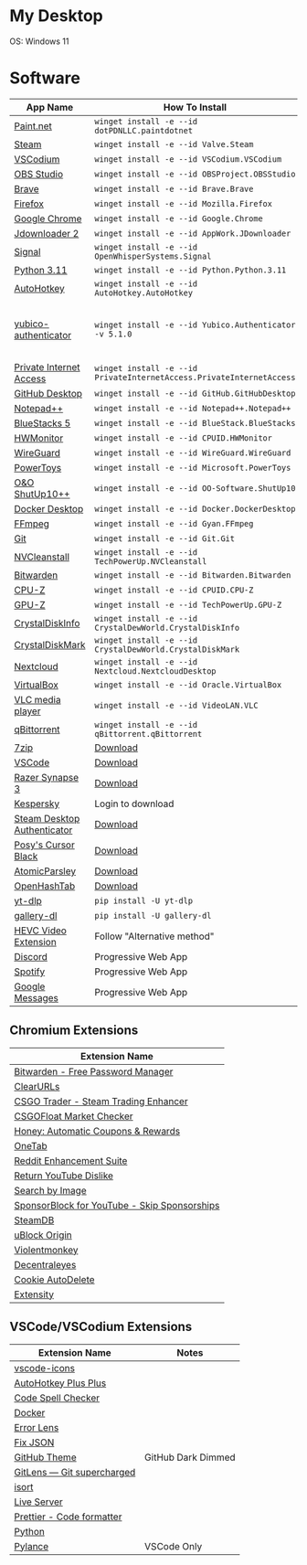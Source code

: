 # My Desktop

OS: Windows 11

# Software

| App Name                                                                               | How To Install                                                                                     | Notes                                    |
| -------------------------------------------------------------------------------------- | -------------------------------------------------------------------------------------------------- | ---------------------------------------- |
| [Paint.net](https://www.getpaint.net/)                                                 | `winget install -e --id dotPDNLLC.paintdotnet`                                                     |                                          |
| [Steam](https://store.steampowered.com/)                                               | `winget install -e --id Valve.Steam`                                                               |                                          |
| [VSCodium](https://vscodium.com/)                                                      | `winget install -e --id VSCodium.VSCodium`                                                         |                                          |
| [OBS Studio](https://obsproject.com/)                                                  | `winget install -e --id OBSProject.OBSStudio`                                                      |                                          |
| [Brave](https://brave.com/)                                                            | `winget install -e --id Brave.Brave`                                                               |                                          |
| [Firefox](https://www.mozilla.org/en-US/firefox/new/)                                  | `winget install -e --id Mozilla.Firefox`                                                           |                                          |
| [Google Chrome](https://www.google.com/chrome/)                                        | `winget install -e --id Google.Chrome`                                                             |                                          |
| [Jdownloader 2](https://jdownloader.org/jdownloader2)                                  | `winget install -e --id AppWork.JDownloader`                                                       |                                          |
| [Signal](https://signal.org/en/)                                                       | `winget install -e --id OpenWhisperSystems.Signal`                                                 |                                          |
| [Python 3.11](https://www.python.org/)                                                 | `winget install -e --id Python.Python.3.11`                                                        |                                          |
| [AutoHotkey](https://www.autohotkey.com/)                                              | `winget install -e --id AutoHotkey.AutoHotkey`                                                     |                                          |
| [yubico-authenticator](https://www.yubico.com/products/yubico-authenticator/)          | `winget install -e --id Yubico.Authenticator -v 5.1.0`                                             | Version 6.0.2 removed minimizing to tray |
| [Private Internet Access](https://www.privateinternetaccess.com/)                      | `winget install -e --id PrivateInternetAccess.PrivateInternetAccess`                               |                                          |
| [GitHub Desktop](https://desktop.github.com/)                                          | `winget install -e --id GitHub.GitHubDesktop`                                                      |                                          |
| [Notepad++](https://notepad-plus-plus.org/downloads/)                                  | `winget install -e --id Notepad++.Notepad++`                                                       |                                          |
| [BlueStacks 5](https://www.bluestacks.com/bluestacks-5.html)                           | `winget install -e --id BlueStack.BlueStacks`                                                      |                                          |
| [HWMonitor](https://www.cpuid.com/softwares/hwmonitor.html)                            | `winget install -e --id CPUID.HWMonitor`                                                           |                                          |
| [WireGuard](https://www.wireguard.com/)                                                | `winget install -e --id WireGuard.WireGuard`                                                       |                                          |
| [PowerToys](https://github.com/microsoft/PowerToys)                                    | `winget install -e --id Microsoft.PowerToys`                                                       |                                          |
| [O&O ShutUp10++](https://www.oo-software.com/en/shutup10)                              | `winget install -e --id OO-Software.ShutUp10`                                                      |                                          |
| [Docker Desktop](https://www.docker.com/products/docker-desktop/)                      | `winget install -e --id Docker.DockerDesktop`                                                      |                                          |
| [FFmpeg](https://ffmpeg.org/)                                                          | `winget install -e --id Gyan.FFmpeg`                                                               |                                          |
| [Git](https://gitforwindows.org/)                                                      | `winget install -e --id Git.Git`                                                                   |                                          |
| [NVCleanstall](https://www.techpowerup.com/download/techpowerup-nvcleanstall/)         | `winget install -e --id TechPowerUp.NVCleanstall`                                                  |                                          |
| [Bitwarden](https://bitwarden.com/download/)                                           | `winget install -e --id Bitwarden.Bitwarden`                                                       |                                          |
| [CPU-Z](https://www.cpuid.com/softwares/cpu-z.html)                                    | `winget install -e --id CPUID.CPU-Z`                                                               |                                          |
| [GPU-Z](https://www.techpowerup.com/gpuz/)                                             | `winget install -e --id TechPowerUp.GPU-Z`                                                         |                                          |
| [CrystalDiskInfo](https://crystalmark.info/en/software/crystaldiskinfo)                | `winget install -e --id CrystalDewWorld.CrystalDiskInfo`                                           |                                          |
| [CrystalDiskMark](https://crystalmark.info/en/software/crystaldiskmark/)               | `winget install -e --id CrystalDewWorld.CrystalDiskMark`                                           |                                          |
| [Nextcloud](https://nextcloud.com/)                                                    | `winget install -e --id Nextcloud.NextcloudDesktop`                                                |                                          |
| [VirtualBox](https://www.virtualbox.org/)                                              | `winget install -e --id Oracle.VirtualBox`                                                         |                                          |
| [VLC media player](https://www.videolan.org/vlc/)                                      | `winget install -e --id VideoLAN.VLC`                                                              |                                          |
| [qBittorrent](https://www.qbittorrent.org/)                                            | `winget install -e --id qBittorrent.qBittorrent`                                                   |                                          |
| [7zip](https://www.7-zip.org/)                                                         | [Download](https://www.7-zip.org/download.html)                                                    |                                          |
| [VSCode](https://code.visualstudio.com/)                                               | [Download](https://code.visualstudio.com/Download)                                                 |                                          |
| [Razer Synapse 3](https://www.razer.com/eu-en/synapse-3)                               | [Download](https://rzr.to/synapse-3-pc-download)                                                   |                                          |
| [Kespersky](https://usa.kaspersky.com/)                                                | Login to download                                                                                  |                                          |
| [Steam Desktop Authenticator](https://github.com/Jessecar96/SteamDesktopAuthenticator) | [Download](https://github.com/Jessecar96/SteamDesktopAuthenticator/releases/latest)                |                                          |
| [Posy's Cursor Black](http://www.michieldb.nl/other/cursors/)                          | [Download](http://www.michieldb.nl/other/cursors/Posy's%20Cursor%20Black.zip)                      |                                          |
| [AtomicParsley](https://github.com/wez/atomicparsley)                                  | [Download](https://github.com/wez/atomicparsley/releases/latest/download/AtomicParsleyWindows.zip) |                                          |
| [OpenHashTab](https://github.com/namazso/OpenHashTab)                                  | [Download](https://github.com/namazso/OpenHashTab/releases/latest/download/OpenHashTab_setup.exe)  |                                          |
| [yt-dlp](https://github.com/yt-dlp/yt-dlp)                                             | `pip install -U yt-dlp`                                                                            |                                          |
| [gallery-dl](https://github.com/mikf/gallery-dl)                                       | `pip install -U gallery-dl`                                                                        |                                          |
| [HEVC Video Extension](https://www.codecguide.com/media_foundation_codecs.htm)         | Follow "Alternative method"                                                                        |                                          |
| [Discord](https://discord.com/app)                                                     | Progressive Web App                                                                                |                                          |
| [Spotify](https://open.spotify.com/)                                                   | Progressive Web App                                                                                |                                          |
| [Google Messages](https://messages.google.com/)                                        | Progressive Web App                                                                                |                                          |

## Chromium Extensions

| Extension Name                                                                                                                                            |
| --------------------------------------------------------------------------------------------------------------------------------------------------------- |
| [Bitwarden - Free Password Manager](https://chrome.google.com/webstore/detail/bitwarden-free-password-m/nngceckbapebfimnlniiiahkandclblb?hl=en)           |
| [ClearURLs](https://chrome.google.com/webstore/detail/clearurls/lckanjgmijmafbedllaakclkaicjfmnk?hl=en)                                                   |
| [CSGO Trader - Steam Trading Enhancer](https://chrome.google.com/webstore/detail/csgo-trader-steam-trading/kaibcgikagnkfgjnibflebpldakfhfih?hl=en)        |
| [CSGOFloat Market Checker](https://chrome.google.com/webstore/detail/csgofloat-market-checker/jjicbefpemnphinccgikpdaagjebbnhg?hl=en)                     |
| [Honey: Automatic Coupons & Rewards](https://chrome.google.com/webstore/detail/honey-automatic-coupons-r/bmnlcjabgnpnenekpadlanbbkooimhnj?hl=en)          |
| [OneTab](https://chrome.google.com/webstore/detail/onetab/chphlpgkkbolifaimnlloiipkdnihall?hl=en)                                                         |
| [Reddit Enhancement Suite](https://chrome.google.com/webstore/detail/reddit-enhancement-suite/kbmfpngjjgdllneeigpgjifpgocmfgmb?hl=en)                     |
| [Return YouTube Dislike](https://chrome.google.com/webstore/detail/return-youtube-dislike/gebbhagfogifgggkldgodflihgfeippi?hl=en)                         |
| [Search by Image](https://chrome.google.com/webstore/detail/search-by-image/cnojnbdhbhnkbcieeekonklommdnndci?hl=en)                                       |
| [SponsorBlock for YouTube - Skip Sponsorships](https://chrome.google.com/webstore/detail/sponsorblock-for-youtube/mnjggcdmjocbbbhaepdhchncahnbgone?hl=en) |
| [SteamDB](https://chrome.google.com/webstore/detail/steamdb/kdbmhfkmnlmbkgbabkdealhhbfhlmmon?hl=en)                                                       |
| [uBlock Origin](https://chrome.google.com/webstore/detail/ublock-origin/cjpalhdlnbpafiamejdnhcphjbkeiagm?hl=en)                                           |
| [Violentmonkey](https://chrome.google.com/webstore/detail/violentmonkey/jinjaccalgkegednnccohejagnlnfdag?hl=en)                                           |
| [Decentraleyes](https://chrome.google.com/webstore/detail/decentraleyes/ldpochfccmkkmhdbclfhpagapcfdljkj?hl=en)                                           |
| [Cookie AutoDelete](https://chrome.google.com/webstore/detail/cookie-autodelete/fhcgjolkccmbidfldomjliifgaodjagh?hl=en)                                   |
| [Extensity](https://chrome.google.com/webstore/detail/extensity/jjmflmamggggndanpgfnpelongoepncg/related?hl=en)                                           |

## VSCode/VSCodium Extensions

| Extension Name                                                                                                      | Notes              |
| ------------------------------------------------------------------------------------------------------------------- | ------------------ |
| [vscode-icons](https://marketplace.visualstudio.com/items?itemName=vscode-icons-team.vscode-icons)                  |                    |
| [AutoHotkey Plus Plus](https://marketplace.visualstudio.com/items?itemName=mark-wiemer.vscode-autohotkey-plus-plus) |                    |
| [Code Spell Checker](https://marketplace.visualstudio.com/items?itemName=streetsidesoftware.code-spell-checker)     |                    |
| [Docker](https://marketplace.visualstudio.com/items?itemName=ms-azuretools.vscode-docker)                           |                    |
| [Error Lens](https://marketplace.visualstudio.com/items?itemName=usernamehw.errorlens)                              |                    |
| [Fix JSON](https://marketplace.visualstudio.com/items?itemName=oliversturm.fix-json)                                |                    |
| [GitHub Theme](https://marketplace.visualstudio.com/items?itemName=GitHub.github-vscode-theme)                      | GitHub Dark Dimmed |
| [GitLens — Git supercharged](https://marketplace.visualstudio.com/items?itemName=eamodio.gitlens)                   |                    |
| [isort](https://marketplace.visualstudio.com/items?itemName=ms-python.isort)                                        |                    |
| [Live Server](https://marketplace.visualstudio.com/items?itemName=ritwickdey.LiveServer)                            |                    |
| [Prettier - Code formatter](https://marketplace.visualstudio.com/items?itemName=esbenp.prettier-vscode)             |                    |
| [Python](https://marketplace.visualstudio.com/items?itemName=ms-python.python)                                      |                    |
| [Pylance ](https://marketplace.visualstudio.com/items?itemName=ms-python.vscode-pylance)                            | VSCode Only        |

